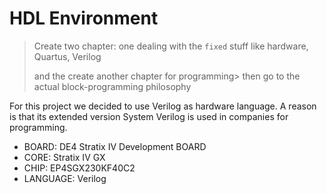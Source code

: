 # HDL Environment

> Create two chapter:
> one dealing with the `fixed` stuff like hardware, Quartus, Verilog
> 
> and the create another chapter for programming> 
> then go to the actual block-programming philosophy


For this project we decided to use Verilog as hardware language. A reason is that its extended version System Verilog is used in companies for programming.


- BOARD: DE4 Stratix IV Development BOARD
- CORE: Stratix IV GX
- CHIP: EP4SGX230KF40C2
- LANGUAGE: Verilog

```{contents}
```